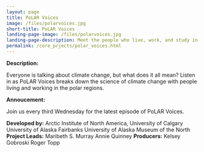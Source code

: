 ```yaml
---
layout: page
title: PoLAR Voices 
image: /files/polarvoices.jpg 
short-title: PoLAR Voices
landing-page-image: /files/polarvoices.jpg 
landing-page-description: Meet the people who live, work, and study in the polar regions through a series of audio programs.
permalink: /core_prjects/polar_voices.html
---
```


**Description:**

Everyone is talking about climate change, but what does it all mean?
Listen in as PoLAR Voices breaks down the science of climate change with
people living and working in the polar regions.

**Annoucement:**

Join us every third Wednesday for the latest episode of PoLAR Voices.

**Developed by:** Arctic Institute of North America, University of
Calgary University of Alaska Fairbanks University of Alaska Museum of
the North **Project Leads:** Maribeth S. Murray Annie Quinney
**Producers:** Kelsey Gobroski Roger Topp
